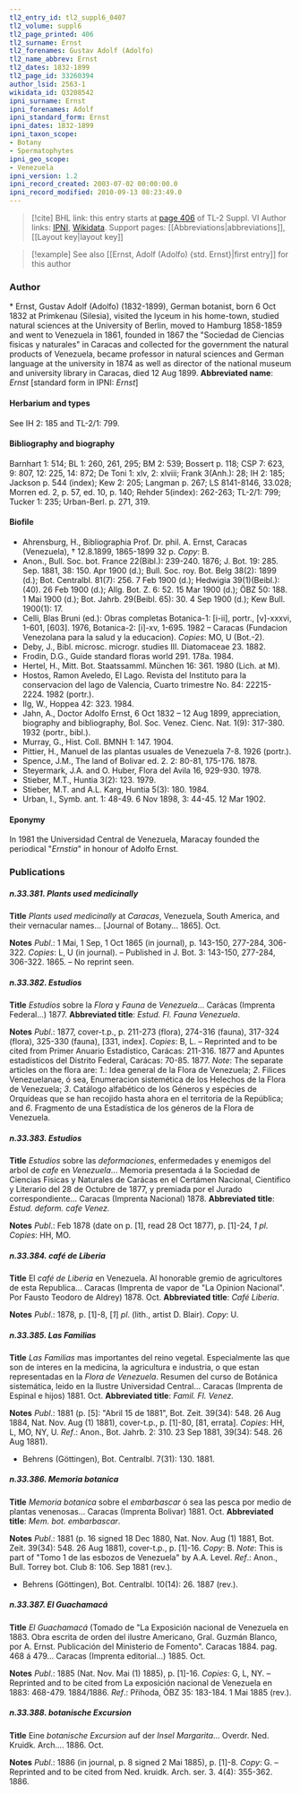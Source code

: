 ```yaml
---
tl2_entry_id: tl2_suppl6_0407
tl2_volume: suppl6
tl2_page_printed: 406
tl2_surname: Ernst
tl2_forenames: Gustav Adolf (Adolfo)
tl2_name_abbrev: Ernst
tl2_dates: 1832-1899
tl2_page_id: 33260394
author_lsid: 2563-1
wikidata_id: Q3208542
ipni_surname: Ernst
ipni_forenames: Adolf
ipni_standard_form: Ernst
ipni_dates: 1832-1899
ipni_taxon_scope: 
- Botany
- Spermatophytes
ipni_geo_scope: 
- Venezuela
ipni_version: 1.2
ipni_record_created: 2003-07-02 00:00:00.0
ipni_record_modified: 2010-09-13 08:23:49.0
---
```


> [!cite] BHL link: this entry starts at [page 406](https://www.biodiversitylibrary.org/page/33260394) of TL-2 Suppl. VI
> Author links: [IPNI](https://www.ipni.org/a/2563-1), [Wikidata](https://www.wikidata.org/wiki/Q3208542). Support pages: [[Abbreviations|abbreviations]], [[Layout key|layout key]]

> [!example] See also [[Ernst, Adolf (Adolfo) {std. Ernst}|first entry]] for this author

### Author

\* Ernst, Gustav Adolf (Adolfo) (1832-1899), German botanist, born 6 Oct 1832 at Primkenau (Silesia), visited the lyceum in his home-town, studied natural sciences at the University of Berlin, moved to Hamburg 1858-1859 and went to Venezuela in 1861, founded in 1867 the "Sociedad de Ciencias fisicas y naturales" in Caracas and collected for the government the natural products of Venezuela, became professor in natural sciences and German language at the university in 1874 as well as director of the national museum and university library in Caracas, died 12 Aug 1899. 
**Abbreviated name**: *Ernst* \[standard form in IPNI: *Ernst*\]

#### Herbarium and types

See IH 2: 185 and TL-2/1: 799.

#### Bibliography and biography

Barnhart 1: 514; BL 1: 260, 261, 295; BM 2: 539; Bossert p. 118; CSP 7: 623, 9: 807, 12: 225, 14: 872; De Toni 1: xlv, 2: xlviii; Frank 3(Anh.): 28; IH 2: 185; Jackson p. 544 (index); Kew 2: 205; Langman p. 267; LS 8141-8146, 33.028; Morren ed. 2, p. 57, ed. 10, p. 140; Rehder 5(index): 262-263; TL-2/1: 799; Tucker 1: 235; Urban-Berl. p. 271, 319.

#### Biofile

- Ahrensburg, H., Bibliographia Prof. Dr. phil. A. Ernst, Caracas (Venezuela), † 12.8.1899, 1865-1899 32 p. *Copy*: B.
- Anon., Bull. Soc. bot. France 22(Bibl.): 239-240. 1876; J. Bot. 19: 285. Sep. 1881, 38: 150. Apr 1900 (d.); Bull. Soc. roy. Bot. Belg 38(2): 1899 (d.); Bot. Centralbl. 81(7): 256. 7 Feb 1900 (d.); Hedwigia 39(1)(Beibl.): (40). 26 Feb 1900 (d.); Allg. Bot. Z. 6: 52. 15 Mar 1900 (d.); ÖBZ 50: 188. 1 Mai 1900 (d.); Bot. Jahrb. 29(Beibl. 65): 30. 4 Sep 1900 (d.); Kew Bull. 1900(1): 17.
- Celli, Blas Bruni (ed.): Obras completas Botanica-1: \[i-ii\], portr., \[v\]-xxxvi, 1-601, \[603\]. 1976, Botanica-2: \[i\]-xv, 1-695. 1982 – Caracas (Fundacion Venezolana para la salud y la educacion). *Copies*: MO, U (Bot.-2).
- Deby, J., Bibl. microsc. microgr. studies III. Diatomaceae 23. 1882.
- Frodin, D.G., Guide standard floras world 291. 178a. 1984.
- Hertel, H., Mitt. Bot. Staatssamml. München 16: 361. 1980 (Lich. at M).
- Hostos, Ramon Aveledo, El Lago. Revista del Instituto para la conservacion del lago de Valencia, Cuarto trimestre No. 84: 22215-2224. 1982 (portr.).
- Ilg, W., Hoppea 42: 323. 1984.
- Jahn, A., Doctor Adolfo Ernst, 6 Oct 1832 – 12 Aug 1899, appreciation, biography and bibliography, Bol. Soc. Venez. Cienc. Nat. 1(9): 317-380. 1932 (portr., bibl.).
- Murray, G., Hist. Coll. BMNH 1: 147. 1904.
- Pittier, H., Manuel de las plantas usuales de Venezuela 7-8. 1926 (portr.).
- Spence, J.M., The land of Bolivar ed. 2. 2: 80-81, 175-176. 1878.
- Steyermark, J.A. and O. Huber, Flora del Avila 16, 929-930. 1978.
- Stieber, M.T., Huntia 3(2): 123. 1979.
- Stieber, M.T. and A.L. Karg, Huntia 5(3): 180. 1984.
- Urban, I., Symb. ant. 1: 48-49. 6 Nov 1898, 3: 44-45. 12 Mar 1902.

#### Eponymy

In 1981 the Universidad Central de Venezuela, Maracay founded the periodical "*Ernstia*" in honour of Adolfo Ernst.

### Publications

##### n.33.381. Plants used medicinally

**Title**
*Plants used medicinally* at *Caracas*, Venezuela, South America, and their vernacular names... \[Journal of Botany... 1865\]. Oct.

**Notes**
*Publ*.: 1 Mai, 1 Sep, 1 Oct 1865 (in journal), p. 143-150, 277-284, 306-322. *Copies*: L, U (in journal). – Published in J. Bot. 3: 143-150, 277-284, 306-322. 1865. – No reprint seen.

##### n.33.382. Estudios

**Title**
*Estudios* sobre la *Flora* y *Fauna* de *Venezuela*... Carácas (Imprenta Federal...) 1877.
**Abbreviated title**: *Estud. Fl. Fauna Venezuela*.

**Notes**
*Publ*.: 1877, cover-t.p., p. 211-273 (flora), 274-316 (fauna), 317-324 (flora), 325-330 (fauna), \[331, index\]. *Copies*: B, L. – Reprinted and to be cited from Primer Anuario Estadístico, Carácas: 211-316. 1877 and Apuntes estadisticos del Distrito Federal, Carácas: 70-85. 1877.
*Note*: The separate articles on the flora are: *1*.: Idea general de la Flora de Venezuela; *2*. Filices Venezuelanae, ó sea, Enumeracion sistemética de los Helechos de la Flora de Venezuela; *3*. Catálogo alfabético de los Géneros y espécies de Orquídeas que se han recojido hasta ahora en el territoria de la República; and *6*. Fragmento de una Estadística de los géneros de la Flora de Venezuela.

##### n.33.383. Estudios

**Title**
*Estudios* sobre las *deformaciones*, enfermedades y enemigos del arbol de *cafe* en *Venezuela*... Memoria presentada á la Sociedad de Ciencias Fisicas y Naturales de Carácas en el Certámen Nacional, Cientifico y Literario del 28 de Octubre de 1877, y premiada por el Jurado correspondiente... Caracas (Imprenta Nacional) 1878.
**Abbreviated title**: *Estud. deform. cafe Venez.*

**Notes**
*Publ*.: Feb 1878 (date on p. \[1\], read 28 Oct 1877), p. \[1\]-24, *1 pl*. *Copies*: HH, MO.

##### n.33.384. café de Liberia

**Title**
El *café de Liberia* en Venezuela. Al honorable gremio de agricultores de esta Republica... Caracas (Imprenta de vapor de "La Opinion Nacional". Por Fausto Teodoro de Aldrey) 1878. Oct.
**Abbreviated title**: *Café Liberia*.

**Notes**
*Publ*.: 1878, p. \[1\]-8, \[*1*\] *pl*. (lith., artist D. Blair). *Copy*: U.

##### n.33.385. Las Familias

**Title**
*Las Familias* mas importantes del reino vegetal. Especialmente las que son de interes en la medicina, la agricultura e industria, o que estan representadas en la *Flora de Venezuela*. Resumen del curso de Botánica sistemática, leido en la Ilustre Universidad Central... Caracas (Imprenta de Espinal e hijos) 1881. Oct.
**Abbreviated title**: *Famil. Fl. Venez.*

**Notes**
*Publ*.: 1881 (p. \[5\]: "Abril 15 de 1881", Bot. Zeit. 39(34): 548. 26 Aug 1884, Nat. Nov. Aug (1) 1881), cover-t.p., p. \[1\]-80, \[81, errata\]. *Copies*: HH, L, MO, NY, U.
*Ref*.: Anon., Bot. Jahrb. 2: 310. 23 Sep 1881, 39(34): 548. 26 Aug 1881).
- Behrens (Göttingen), Bot. Centralbl. 7(31): 130. 1881.

##### n.33.386. Memoria botanica

**Title**
*Memoria botanica* sobre el *embarbascar* ó sea las pesca por medio de plantas venenosas... Caracas (Imprenta Bolivar) 1881. Oct.
**Abbreviated title**: *Mem. bot. embarbascar*.

**Notes**
*Publ*.: 1881 (p. 16 signed 18 Dec 1880, Nat. Nov. Aug (1) 1881, Bot. Zeit. 39(34): 548. 26 Aug 1881), cover-t.p., p. \[1\]-16. *Copy*: B.
*Note*: This is part of "Tomo 1 de las esbozos de Venezuela" by A.A. Level.
*Ref*.: Anon., Bull. Torrey bot. Club 8: 106. Sep 1881 (rev.).
- Behrens (Göttingen), Bot. Centralbl. 10(14): 26. 1887 (rev.).

##### n.33.387. El Guachamacá

**Title**
*El Guachamacá* (Tomado de "La Exposición nacional de Venezuela en 1883. Obra escrita de orden del ilustre Americano, Gral. Guzmán Blanco, por A. Ernst. Publicación del Ministerio de Fomento". Caracas 1884. pag. 468 á 479... Caracas (Imprenta editorial...) 1885. Oct.

**Notes**
*Publ*.: 1885 (Nat. Nov. Mai (1) 1885), p. \[1\]-16. *Copies*: G, L, NY. – Reprinted and to be cited from La exposición nacional de Venezuela en 1883: 468-479. 1884/1886.
*Ref*.: Přihoda, ÖBZ 35: 183-184. 1 Mai 1885 (rev.).

##### n.33.388. botanische Excursion

**Title**
Eine *botanische Excursion* auf der *Insel Margarita*... Overdr. Ned. Kruidk. Arch.... 1886. Oct.

**Notes**
*Publ*.: 1886 (in journal, p. 8 signed 2 Mai 1885), p. \[1\]-8. *Copy*: G. – Reprinted and to be cited from Ned. kruidk. Arch. ser. 3. 4(4): 355-362. 1886.

